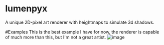 # lumenpyx
A unique 2D-pixel art renderer with heightmaps to simulate 3d shadows.

#Examples
This is the best example I have for now, the renderer is capable of much more than this, but I'm not a great artist.
![image](https://github.com/NoodlesOfWrath/lumenpyx/assets/76850177/def2e27c-ffaf-4a3c-908e-d65e376b5600)

